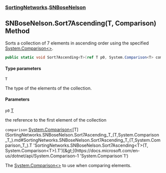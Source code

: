 ### [SortingNetworks](SortingNetworks.md 'SortingNetworks').[SNBoseNelson](SortingNetworks.SNBoseNelson.md 'SortingNetworks.SNBoseNelson')

## SNBoseNelson.Sort7Ascending<T>(T, Comparison<T>) Method

Sorts a collection of 7 elements in ascending order using the specified [System.Comparison&lt;&gt;](https://docs.microsoft.com/en-us/dotnet/api/System.Comparison-1 'System.Comparison`1').

```csharp
public static void Sort7Ascending<T>(ref T p0, System.Comparison<T> comparison);
```
#### Type parameters

<a name='SortingNetworks.SNBoseNelson.Sort7Ascending_T_(T,System.Comparison_T_).T'></a>

`T`

The type of the elements of the collection.
#### Parameters

<a name='SortingNetworks.SNBoseNelson.Sort7Ascending_T_(T,System.Comparison_T_).p0'></a>

`p0` [T](SortingNetworks.SNBoseNelson.Sort7Ascending_T_(T,System.Comparison_T_).md#SortingNetworks.SNBoseNelson.Sort7Ascending_T_(T,System.Comparison_T_).T 'SortingNetworks.SNBoseNelson.Sort7Ascending<T>(T, System.Comparison<T>).T')

the reference to the first element of the collection

<a name='SortingNetworks.SNBoseNelson.Sort7Ascending_T_(T,System.Comparison_T_).comparison'></a>

`comparison` [System.Comparison&lt;](https://docs.microsoft.com/en-us/dotnet/api/System.Comparison-1 'System.Comparison`1')[T](SortingNetworks.SNBoseNelson.Sort7Ascending_T_(T,System.Comparison_T_).md#SortingNetworks.SNBoseNelson.Sort7Ascending_T_(T,System.Comparison_T_).T 'SortingNetworks.SNBoseNelson.Sort7Ascending<T>(T, System.Comparison<T>).T')[&gt;](https://docs.microsoft.com/en-us/dotnet/api/System.Comparison-1 'System.Comparison`1')

The [System.Comparison&lt;&gt;](https://docs.microsoft.com/en-us/dotnet/api/System.Comparison-1 'System.Comparison`1') to use when comparing elements.